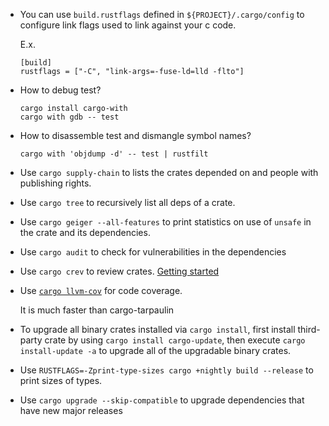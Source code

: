  - You can use `build.rustflags` defined in `${PROJECT}/.cargo/config` to 
   configure link flags used to link against your c code.
   
   E.x.

   ```
   [build]
   rustflags = ["-C", "link-args=-fuse-ld=lld -flto"]
   ```
 - How to debug test?
   
   ```
   cargo install cargo-with
   cargo with gdb -- test
   ```

 - How to disassemble test and dismangle symbol names?
   
   ```
   cargo with 'objdump -d' -- test | rustfilt
   ```

 - Use `cargo supply-chain` to lists the crates depended on and people with publishing rights.
 - Use `cargo tree` to recursively list all deps of a crate.
 - Use `cargo geiger --all-features` to print statistics on use of `unsafe` in the crate and its dependencies.
 - Use `cargo audit` to check for vulnerabilities in the dependencies
 - Use `cargo crev` to review crates. [Getting started](https://github.com/crev-dev/cargo-crev/blob/master/cargo-crev/src/doc/getting_started.md)
 - Use [`cargo llvm-cov`](https://github.com/taiki-e/cargo-llvm-cov) for code coverage.
   
   It is much faster than cargo-tarpaulin
 - To upgrade all binary crates installed via `cargo install`,
   first install third-party crate by using `cargo install cargo-update`,
   then execute `cargo install-update -a` to upgrade all of the upgradable binary crates.
 - Use `RUSTFLAGS=-Zprint-type-sizes cargo +nightly build --release` to print sizes of types.
 - Use `cargo upgrade --skip-compatible` to upgrade dependencies that have new major releases
